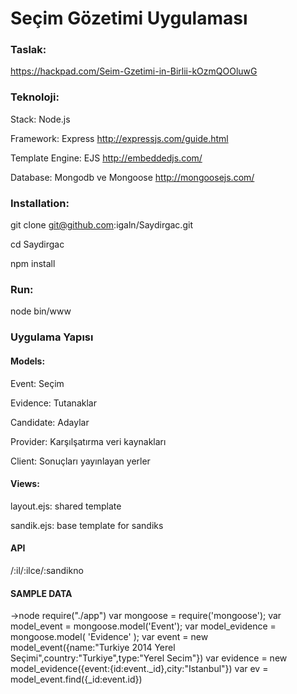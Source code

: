 # Seçim Gözetimi Uygulaması

### Taslak:

https://hackpad.com/Seim-Gzetimi-in-Birlii-kOzmQOOluwG

### Teknoloji:

Stack: Node.js

Framework: Express http://expressjs.com/guide.html

Template Engine: EJS http://embeddedjs.com/

Database: Mongodb ve Mongoose http://mongoosejs.com/

### Installation:

git clone git@github.com:igaln/Saydirgac.git

cd Saydirgac

npm install

### Run:

node bin/www

### Uygulama Yapısı

#### Models:

Event: Seçim

Evidence: Tutanaklar

Candidate: Adaylar

Provider: Karşılşatırma veri kaynakları

Client: Sonuçları yayınlayan yerler

#### Views:

layout.ejs: shared template

sandik.ejs: base template for sandiks

#### API

/:il/:ilce/:sandikno


#### SAMPLE DATA 
->node
require("./app")
var mongoose = require('mongoose');
var model_event     = mongoose.model('Event');
var model_evidence  = mongoose.model( 'Evidence' );
var event = new model_event({name:"Turkiye 2014 Yerel Seçimi",country:"Turkiye",type:"Yerel Secim"})
var evidence = new model_evidence({event:{id:event._id},city:"Istanbul"})
var ev = model_event.find({_id:event.id})